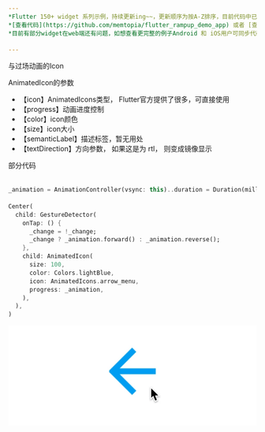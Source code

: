 ```yaml
---
*Flutter 150+ widget 系列示例，持续更新ing~~，更新顺序为按A-Z排序，目前代码中已包含151个示例。*<br>
*[查看代码](https://github.com/memtopia/flutter_rampup_demo_app) 或者 [查看web完整示例](https://memtopia.github.io)*<br>
*目前有部分widget在web端还有问题，如想查看更完整的例子Android 和 iOS用户可同步代码后编译安装到手机上查看*

---
```



与过场动画的Icon

AnimatedIcon的参数
* 【icon】AnimatedIcons类型， Flutter官方提供了很多，可直接使用
* 【progress】动画进度控制
* 【color】icon颜色
* 【size】icon大小
* 【semanticLabel】描述标签，暂无用处
* 【textDirection】方向参数， 如果这是为 rtl， 则变成镜像显示

部分代码

```dart

_animation = AnimationController(vsync: this)..duration = Duration(milliseconds: 500);

Center(
  child: GestureDetector(
    onTap: () {
      _change = !_change;
      _change ? _animation.forward() : _animation.reverse();
    },
    child: AnimatedIcon(
      size: 100,
      color: Colors.lightBlue,
      icon: AnimatedIcons.arrow_menu,
      progress: _animation,
    ),
  ),
)
```
![AnimatedIcon](https://github.com/memtopia/flutter_rampup/raw/master/images/AnimatedIcon.gif)


